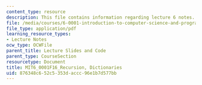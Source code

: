 ```yaml
---
content_type: resource
description: This file contains information regarding lecture 6 notes.
file: /media/courses/6-0001-introduction-to-computer-science-and-programming-in-python-fall-2016/876348c652c5353daccc96e1b7d577bb_MIT6_0001F16_Lec6.pdf
file_type: application/pdf
learning_resource_types:
- Lecture Notes
ocw_type: OCWFile
parent_title: Lecture Slides and Code
parent_type: CourseSection
resourcetype: Document
title: MIT6_0001F16_Recursion, Dictionaries
uid: 876348c6-52c5-353d-accc-96e1b7d577bb
---
```

